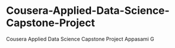 # Cousera-Applied-Data-Science-Capstone-Project
Cousera Applied Data Science Capstone Project
Appasami G
